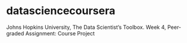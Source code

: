 # datasciencecoursera
Johns Hopkins University, The Data Scientist’s Toolbox. Week 4, Peer-graded Assignment: Course Project
